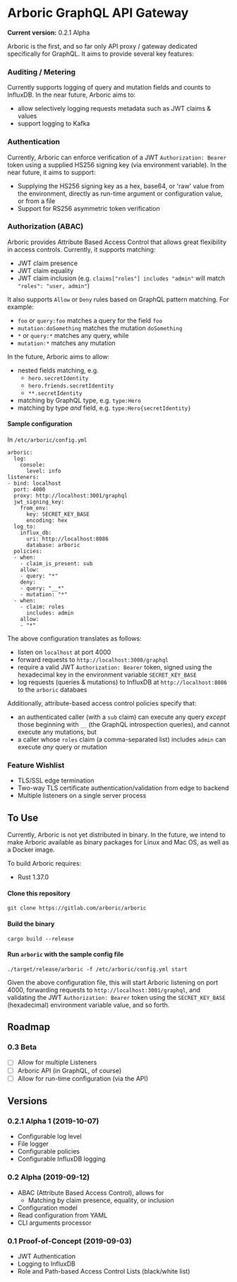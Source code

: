 Arboric GraphQL API Gateway
====

**Current version:** 0.2.1 Alpha

Arboric is the first, and so far only API proxy / gateway dedicated specifically for GraphQL. It aims to provide several key features:

### Auditing / Metering

Currently supports logging of query and mutation fields and counts to InfluxDB. In the near future, Arboric aims to:

* allow selectively logging requests metadata such as JWT claims & values
* support logging to Kafka

### Authentication

Currently, Arboric can enforce verification of a JWT `Authorization: Bearer` token using a supplied HS256 signing key (via environment variable). In the near future, it aims to support:

* Supplying the HS256 signing key as a hex, base64, or 'raw' value from the environment, directly as run-time argument or configuration value, or from a file
* Support for RS256 asymmetric token verification

### Authorization (ABAC)

Arboric provides Attribute Based Access Control that allows great flexibility in access controls. Currently, it supports matching:

* JWT claim presence
* JWT claim equality
* JWT claim inclusion (e.g. `claims["roles"] includes "admin"` will match `"roles": "user, admin"`)

It also supports `Allow` or `Deny` rules based on GraphQL pattern matching. For example:

* `foo` or `query:foo` matches a query for the field `foo`
* `mutation:doSomething` matches the mutation `doSomething`
* `*` or `query:*` matches any query, while
* `mutation:*` matches any mutation

In the future, Arboric aims to allow:

* nested fields matching, e.g.
  * `hero.secretIdentity`
  * `hero.friends.secretIdentity`
  * `**.secretIdentity`
* matching by GraphQL type, e.g. `type:Hero`
* matching by type _and_ field, e.g. `type:Hero{secretIdentity}`

#### Sample configuration

In `/etc/arboric/config.yml`

```
arboric:
  log:
    console:
      level: info
listeners:
- bind: localhost
  port: 4000
  proxy: http://localhost:3001/graphql
  jwt_signing_key:
    from_env:
      key: SECRET_KEY_BASE
      encoding: hex
  log_to:
    influx_db:
      uri: http://localhost:8086
      database: arboric
  policies:
  - when:
    - claim_is_present: sub
    allow:
    - query: "*"
    deny:
    - query: "__*"
    - mutation: "*"
  - when:
    - claim: roles
      includes: admin
    allow:
    - "*"
```

The above configuration translates as follows:

* listen on `localhost` at port 4000
* forward requests to `http://localhost:3000/graphql`
* require a valid JWT `Authorization: Bearer` token, signed using the hexadecimal key in the environment variable `SECRET_KEY_BASE`
* log requests (queries & mutations) to InfluxDB at `http://localhost:8086` to the `arboric` databaes

Additionally, attribute-based access control policies specify that:

* an authenticated caller (with a `sub` claim) can execute any query _except_ those beginning with `__` (the GraphQL introspection queries), and cannot execute any mutations, but
* a caller whose `roles` claim (a comma-separated list) includes `admin` can execute _any_ query or mutation

### Feature Wishlist

* TLS/SSL edge termination
* Two-way TLS certificate authentication/validation from edge to backend
* Multiple listeners on a single server process

## To Use

Currently, Arboric is not yet distributed in binary. In the future, we intend to make Arboric available as binary packages for Linux and Mac OS, as well as a Docker image.

To build Arboric requires:

* Rust 1.37.0


#### Clone this repository

```
git clone https://gitlab.com/arboric/arboric
```

#### Build the binary

```
cargo build --release
```

#### Run `arboric` with the sample config file

```
./target/release/arboric -f /etc/arboric/config.yml start
```

Given the above configuration file, this will start Arboric listening on port 4000, forwarding requests to `http://localhost:3001/graphql`, and validating the JWT `Authorization: Bearer` token using the `SECRET_KEY_BASE` (hexadecimal) environment variable value, and so forth.

## Roadmap

### 0.3 Beta

* [ ] Allow for multiple Listeners
* [ ] Arboric API (in GraphQL, of course)
* [ ] Allow for run-time configuration (via the API)

## Versions

### 0.2.1 Alpha 1 (2019-10-07)

* Configurable log level
* File logger
* Configurable policies
* Configurable InfluxDB logging

### 0.2 Alpha (2019-09-12)

* ABAC (Attribute Based Access Control), allows for
  * Matching by claim presence, equality, or inclusion
* Configuration model
* Read configuration from YAML
* CLI arguments processor

### 0.1 Proof-of-Concept (2019-09-03)

* JWT Authentication
* Logging to InfluxDB
* Role and Path-based Access Control Lists (black/white list)
